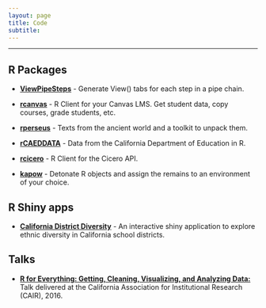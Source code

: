 ```yaml
---
layout: page
title: Code
subtitle: 
---
```


---

## R Packages

- **[ViewPipeSteps](https://github.com/daranzolin/ViewPipeSteps)** - Generate View() tabs for each step in a pipe chain.

- **[rcanvas](https://github.com/daranzolin/rcanvas)** - R Client for your Canvas LMS. Get student data, copy courses, grade students, etc.

- **[rperseus](https://github.com/ropensci/rperseus)** - Texts from the ancient world and a toolkit to unpack them.

- **[rCAEDDATA](https://github.com/daranzolin/rCAEDDATA)** - Data from the California Department of Education in R.

- **[rcicero](https://github.com/daranzolin/rcicero)** - R Client for the Cicero API.

- **[kapow](https://github.com/daranzolin/kapow)** - Detonate R objects and assign the remains to an environment of your choice.


## R Shiny apps

- **[California District Diversity](https://github.com/daranzolin/CA-School-District-Diversity)** - An interactive shiny application to explore ethnic diversity in California school districts.

## Talks

- **[R for Everything: Getting, Cleaning, Visualizing, and Analyzing Data:](https://rpubs.com/daranzolin/cair-2016-slides)** Talk delivered at the California Association for Institutional Research (CAIR), 2016. 

